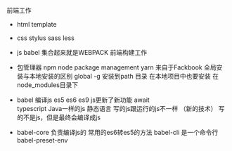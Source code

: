 前端工作
 - html
  template
 - css
  stylus sass less
 - js
  babel
  集合起来就是WEBPACK
  前端构建工作

- 包管理器
 npm node package management
 yarn 来自于Fackbook
 全局安装与本地安装的区别
   global -g 安装到path 目录
   在本地项目中也要安装
   在node_modules目录下

- babel 编译js
 es5 es6 es9
 js更新了新功能 await   
 typescript Java一样的js 静态语言
 写的js跟运行的js不一样 （新的技术）
 写的不是js，但是最终会编译成js

- babel-core 负责编译js的
 常用的es6转es5的方法
 babel-cli 是一个命令行
 babel-preset-env